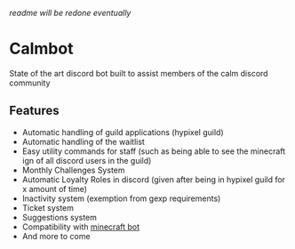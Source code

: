 *readme will be redone eventually*

# Calmbot 
State of the art discord bot built to assist members of the calm discord community 

## Features
- Automatic handling of guild applications (hypixel guild)
- Automatic handling of the waitlist
- Easy utility commands for staff (such as being able to see the minecraft ign of all discord users in the guild)
- Monthly Challenges System
- Automatic Loyalty Roles in discord (given after being in hypixel guild for x amount of time)
- Inactivity system (exemption from gexp requirements)
- Ticket system
- Suggestions system
- Compatibility with [minecraft bot](https://github.com/CalmGuild/CalmMinecraftBot)
- And more to come
